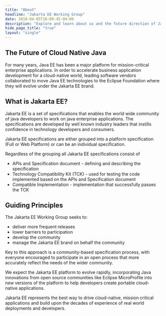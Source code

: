 ```yaml
---
title: "About"
headline: "Jakarta EE Working Group"
date: 2018-04-05T16:09:45-04:00
description: "Explore and learn about us and the future direction of Jakarta EE."
hide_page_title: "true"
layout: "single"
---
```


## The Future of Cloud Native Java

For many years, Java EE has been a major platform for mission-critical enterprise applications. In order to accelerate business application development for a cloud-native world, leading software vendors collaborated to move Java EE technologies to the Eclipse Foundation where they will evolve under the Jakarta EE brand.

## What is Jakarta EE?

Jakarta EE is a set of specifications that enables the world wide community of java developers  to work on java enterprise applications. The specifications are developed by well known industry leaders that instills confidence in technology developers and consumers.

Jakarta EE specifications are either grouped into a platform specification (Full or Web Platform) or can be an individual specification.

Regardless of the grouping all Jakarta EE specifications consist of
* APIs and Specification document - defining and describing the specification
* Technology Compatibility Kit (TCK) - used for testing the code implemented based on the APIs and Specification document
* Compatible Implementation - implementation that successfully passes the TCK 

## Guiding Principles
The Jakarta EE Working Group seeks to:

* deliver more frequent releases
* lower barriers to participation
* develop the community
* manage the Jakarta EE brand on behalf the community

Key to this approach is a community-based specification process, with everyone encouraged to participate in an open process that more accurately reflect the needs of the wider community.

We expect the Jakarta EE platform to evolve rapidly, incorporating Java innovations from open source communities like Eclipse MicroProfile into new versions of the platform to help developers create portable cloud-native applications.

Jakarta EE represents the best way to drive cloud-native, mission critical applications and build upon the decades of experience of real world deployments and developers.

